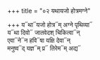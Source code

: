 +++
title = "०२ यथायजो होत्रमग्ने"

+++
य᳓था᳓यजो होत्र᳓म् अग्ने पृथिव्या᳓  
य᳓था दिवो᳓ जातवेदश् चिकित्वा᳓न्  
एवा᳓ने᳓न हवि᳓षा यक्षि देवा᳓न्  
मनुष्व᳓द् यज्ञ᳓म् प्र᳓ तिरेम᳓म् अद्य᳓